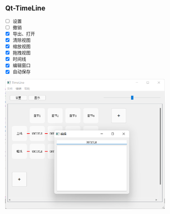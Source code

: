 ## Qt-TimeLine

- [ ] 设置
- [ ] 撤销
- [x] 导出、打开
- [x] 清除视图
- [x] 缩放视图
- [x] 拖拽视图
- [x] 时间线
- [x] 编辑窗口
- [x] 自动保存

![demo](demo.png)